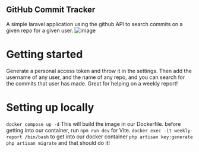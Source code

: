 ## GitHub Commit Tracker
A simple laravel application using the github API to search commits on a given repo for a given user.
![image](https://github.com/DanteB918/GitHub-Tracker/assets/100642899/0c0e6160-6044-4366-a159-e35d72b0807f)

# Getting started
Generate a personal access token and throw it in the settings. Then add the username of any user, and the name of any repo, and you can search for the commits that user has made. Great for helping on a weekly report!

# Setting up locally
`docker compose up -d`
This will build the image in our Dockerfile.
before getting into our container, run `npm run dev` for Vite.
`docker exec -it weekly-report /bin/bash` to get into our docker container
`php artisan key:generate`
`php artisan migrate`
and that should do it!

